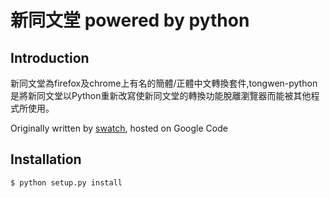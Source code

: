 # 新同文堂 powered by python

## Introduction
新同文堂為firefox及chrome上有名的簡體/正體中文轉換套件,tongwen-python是將新同文堂以Python重新改寫使新同文堂的轉換功能脫離瀏覽器而能被其他程式所使用。

Originally written by [swatch](mailtoLswatch.code@gmail.com), hosted on Google Code

## Installation
```shell
$ python setup.py install
```
